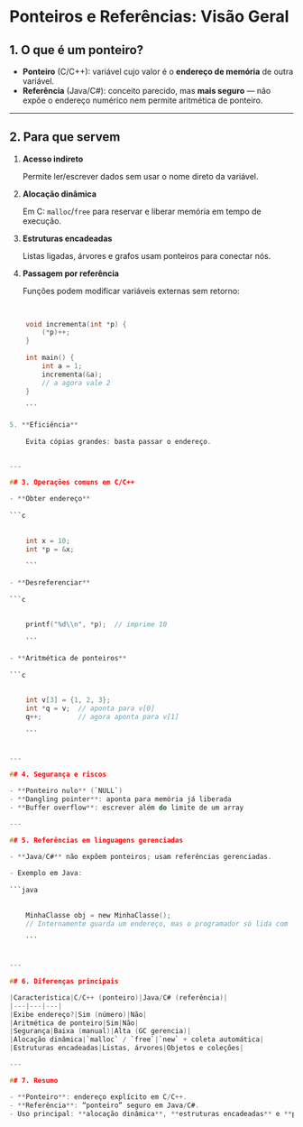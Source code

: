 # Ponteiros e Referências: Visão Geral

## 1. O que é um ponteiro?

- **Ponteiro** (C/C++): variável cujo valor é o **endereço de memória** de outra variável.
- **Referência** (Java/C#): conceito parecido, mas **mais seguro** — não expõe o endereço numérico nem permite aritmética de ponteiro.

---

## 2. Para que servem

1. **Acesso indireto**
    
    Permite ler/escrever dados sem usar o nome direto da variável.
    
2. **Alocação dinâmica**
    
    Em C: `malloc`/`free` para reservar e liberar memória em tempo de execução.
    
3. **Estruturas encadeadas**
    
    Listas ligadas, árvores e grafos usam ponteiros para conectar nós.
    
4. **Passagem por referência**
    
    Funções podem modificar variáveis externas sem retorno:
    
```c
    
    
    void incrementa(int *p) {
        (*p)++;
    }
    
    int main() {
        int a = 1;
        incrementa(&a);
        // a agora vale 2
    }
    
    ```
    
5. **Eficiência**
    
    Evita cópias grandes: basta passar o endereço.
    

---

## 3. Operações comuns em C/C++

- **Obter endereço**
    
```c
    
    
    int x = 10;
    int *p = &x;
    
    ```
    
- **Desreferenciar**
    
```c
    
    
    printf("%d\\n", *p);  // imprime 10
    
    ```
    
- **Aritmética de ponteiros**
    
```c
    
    
    int v[3] = {1, 2, 3};
    int *q = v;  // aponta para v[0]
    q++;         // agora aponta para v[1]
    
    ```
    

---

## 4. Segurança e riscos

- **Ponteiro nulo** (`NULL`)
- **Dangling pointer**: aponta para memória já liberada
- **Buffer overflow**: escrever além do limite de um array

---

## 5. Referências em linguagens gerenciadas

- **Java/C#** não expõem ponteiros; usam referências gerenciadas.
    
- Exemplo em Java:
    
```java
    
    
    MinhaClasse obj = new MinhaClasse();
    // Internamente guarda um endereço, mas o programador só lida com 'obj'
    
    ```
    

---

## 6. Diferenças principais

|Característica|C/C++ (ponteiro)|Java/C# (referência)|
|---|---|---|
|Exibe endereço?|Sim (número)|Não|
|Aritmética de ponteiro|Sim|Não|
|Segurança|Baixa (manual)|Alta (GC gerencia)|
|Alocação dinâmica|`malloc` / `free`|`new` + coleta automática|
|Estruturas encadeadas|Listas, árvores|Objetos e coleções|

---

## 7. Resumo

- **Ponteiro**: endereço explícito em C/C++.
- **Referência**: “ponteiro” seguro em Java/C#.
- Uso principal: **alocação dinâmica**, **estruturas encadeadas** e **passagem eficiente de dados**.